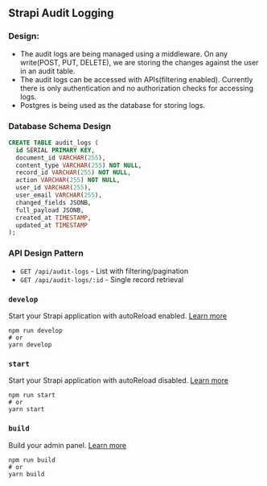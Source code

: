 ## Strapi Audit Logging

### Design:
* The audit logs are being managed using a middleware. On any write(POST, PUT, DELETE), we are storing the changes 
against the user in an audit table.
* The audit logs can be accessed with APIs(filtering enabled). Currently there is only authentication and no 
authorization checks for accessing logs.
* Postgres is being used as the database for storing logs.

### Database Schema Design
```sql
CREATE TABLE audit_logs (
  id SERIAL PRIMARY KEY,
  document_id VARCHAR(255),
  content_type VARCHAR(255) NOT NULL,
  record_id VARCHAR(255) NOT NULL,
  action VARCHAR(255) NOT NULL,
  user_id VARCHAR(255),
  user_email VARCHAR(255),
  changed_fields JSONB,
  full_payload JSONB,
  created_at TIMESTAMP,
  updated_at TIMESTAMP
);
```

### API Design Pattern

- `GET /api/audit-logs` - List with filtering/pagination
- `GET /api/audit-logs/:id` - Single record retrieval

### `develop`

Start your Strapi application with autoReload enabled. [Learn more](https://docs.strapi.io/dev-docs/cli#strapi-develop)

```
npm run develop
# or
yarn develop
```

### `start`

Start your Strapi application with autoReload disabled. [Learn more](https://docs.strapi.io/dev-docs/cli#strapi-start)

```
npm run start
# or
yarn start
```

### `build`

Build your admin panel. [Learn more](https://docs.strapi.io/dev-docs/cli#strapi-build)

```
npm run build
# or
yarn build
```

